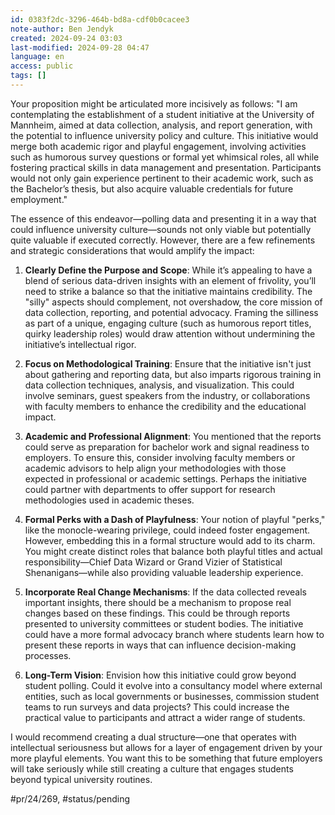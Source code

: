 ```yaml
---
id: 0383f2dc-3296-464b-bd8a-cdf0b0cacee3
note-author: Ben Jendyk
created: 2024-09-24 03:03
last-modified: 2024-09-28 04:47
language: en
access: public
tags: []
---
```


Your proposition might be articulated more incisively as follows: "I am contemplating the establishment of a student initiative at the University of Mannheim, aimed at data collection, analysis, and report generation, with the potential to influence university policy and culture. This initiative would merge both academic rigor and playful engagement, involving activities such as humorous survey questions or formal yet whimsical roles, all while fostering practical skills in data management and presentation. Participants would not only gain experience pertinent to their academic work, such as the Bachelor’s thesis, but also acquire valuable credentials for future employment."

The essence of this endeavor—polling data and presenting it in a way that could influence university culture—sounds not only viable but potentially quite valuable if executed correctly. However, there are a few refinements and strategic considerations that would amplify the impact:

1. **Clearly Define the Purpose and Scope**: While it’s appealing to have a blend of serious data-driven insights with an element of frivolity, you’ll need to strike a balance so that the initiative maintains credibility. The "silly" aspects should complement, not overshadow, the core mission of data collection, reporting, and potential advocacy. Framing the silliness as part of a unique, engaging culture (such as humorous report titles, quirky leadership roles) would draw attention without undermining the initiative’s intellectual rigor.

2. **Focus on Methodological Training**: Ensure that the initiative isn't just about gathering and reporting data, but also imparts rigorous training in data collection techniques, analysis, and visualization. This could involve seminars, guest speakers from the industry, or collaborations with faculty members to enhance the credibility and the educational impact.

3. **Academic and Professional Alignment**: You mentioned that the reports could serve as preparation for bachelor work and signal readiness to employers. To ensure this, consider involving faculty members or academic advisors to help align your methodologies with those expected in professional or academic settings. Perhaps the initiative could partner with departments to offer support for research methodologies used in academic theses.

4. **Formal Perks with a Dash of Playfulness**: Your notion of playful "perks," like the monocle-wearing privilege, could indeed foster engagement. However, embedding this in a formal structure would add to its charm. You might create distinct roles that balance both playful titles and actual responsibility—Chief Data Wizard or Grand Vizier of Statistical Shenanigans—while also providing valuable leadership experience.

5. **Incorporate Real Change Mechanisms**: If the data collected reveals important insights, there should be a mechanism to propose real changes based on these findings. This could be through reports presented to university committees or student bodies. The initiative could have a more formal advocacy branch where students learn how to present these reports in ways that can influence decision-making processes.

6. **Long-Term Vision**: Envision how this initiative could grow beyond student polling. Could it evolve into a consultancy model where external entities, such as local governments or businesses, commission student teams to run surveys and data projects? This could increase the practical value to participants and attract a wider range of students.

I would recommend creating a dual structure—one that operates with intellectual seriousness but allows for a layer of engagement driven by your more playful elements. You want this to be something that future employers will take seriously while still creating a culture that engages students beyond typical university routines.


#pr/24/269, #status/pending